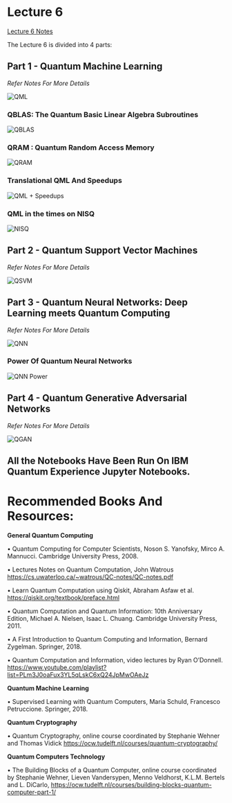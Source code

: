 # Lecture 6

<a href="https://github.com/aryashah2k/Quantum-Computing-Collection-Of-Resources/blob/main/CERN%20-%20Practical%20Introduction%20To%20Quantum%20Computing/Lecture%206%20Resources/Lecture%206%20Notes.pdf">Lecture 6 Notes</a>

The Lecture 6 is divided into 4 parts:

## Part 1 - Quantum Machine Learning

*Refer Notes For More Details*

![QML]()

### QBLAS: The Quantum Basic Linear Algebra Subroutines

![QBLAS]()

### QRAM : Quantum Random Access Memory

![QRAM]()

### Translational QML And Speedups

![QML + Speedups]()

### QML in the times on NISQ

![NISQ]()

## Part 2 - Quantum Support Vector Machines

*Refer Notes For More Details*

![QSVM]()

## Part 3 - Quantum Neural Networks: Deep Learning meets Quantum Computing

*Refer Notes For More Details*

![QNN]()

### Power Of Quantum Neural Networks

![QNN Power]()

## Part 4 - Quantum Generative Adversarial Networks

*Refer Notes For More Details*

![QGAN]()

## All the Notebooks Have Been Run On IBM Quantum Experience Jupyter Notebooks.

# Recommended Books And Resources:

**General Quantum Computing**

• Quantum Computing for Computer Scientists, Noson S. Yanofsky, Mirco A. Mannucci.
Cambridge University Press, 2008.

• Lectures Notes on Quantum Computation, John Watrous
https://cs.uwaterloo.ca/~watrous/QC-notes/QC-notes.pdf

• Learn Quantum Computation using Qiskit, Abraham Asfaw et al.
https://qiskit.org/textbook/preface.html

• Quantum Computation and Quantum Information: 10th Anniversary Edition, Michael
A. Nielsen, Isaac L. Chuang. Cambridge University Press, 2011.

• A First Introduction to Quantum Computing and Information, Bernard Zygelman.
Springer, 2018.

• Quantum Computation and Information, video lectures by Ryan O’Donnell.
https://www.youtube.com/playlist?list=PLm3J0oaFux3YL5qLskC6xQ24JpMwOAeJz

**Quantum Machine Learning**

• Supervised Learning with Quantum Computers, Maria Schuld, Francesco
Petruccione. Springer, 2018.

**Quantum Cryptography**

• Quantum Cryptography, online course coordinated by Stephanie Wehner and
Thomas Vidick https://ocw.tudelft.nl/courses/quantum-cryptography/

**Quantum Computers Technology**

• The Building Blocks of a Quantum Computer, online course coordinated by Stephanie
Wehner, Lieven Vandersypen, Menno Veldhorst, K.L.M. Bertels and L. DiCarlo,
https://ocw.tudelft.nl/courses/building-blocks-quantum-computer-part-1/